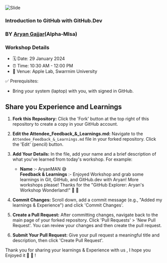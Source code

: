 ![Slide](https://github.com/gajjararyan/MLSA-workshop-1/assets/102947440/da8a9326-119a-4e51-910d-e6e50d2d7d25) 

### Introduction to GitHub with GitHub.Dev

 
### BY [Aryan Gajjar](https://linktr.ee/aryangajjar)(Alpha-Mlsa) 

### Workshop Details 

* 🗓️ Date: 29 January 2024
* ⏰ Time: 10:30 AM - 12:00 PM
* 🏢 Venue: Apple Lab, Swarrnim University

✅ Prerequisites:
- Bring your system (laptop) with you, with signed in GitHub.


##  Share you Experience and Learnings

1. **Fork this Repository:**
   Click the 'Fork' button at the top right of this repository to create a copy in your GitHub account.

2. **Edit the Attendee_Feedback_&_Learnings.md:**
   Navigate to the `Attendee_Feedback_&_Learnings.md` file in your forked repository. Click the 'Edit' (pencil) button.

3. **Add Your Details:**
   In the file, add your name and a brief description of what you've learned from today's workshop. For example:
   
   - **Name** :- AryanMAN 😅 <br>
   **Feedback & Learnings** :- Enjoyed Workshop and grab some learnings in Git, GitHub, and GitHub.dev with Aryan! More workshops please! Thanks for the "GitHub Explorer: Aryan's Workshop Wonderland!" 🚀 🙌

4. **Commit Changes:**
   Scroll down, add a commit message (e.g., "Added my learnings & Experience") and click 'Commit Changes'.

5. **Create a Pull Request:**
   After committing changes, navigate back to the main page of your forked repository. Click 'Pull Requests' > 'New Pull Request'. You can review your changes and then create the pull request.

6. **Submit Your Pull Request:**
   Give your pull request a meaningful title and description, then click 'Create Pull Request'.

Thank you for sharing your learnings & Experience with us , I hope you Enjoyed it 🤗 🙌 !
